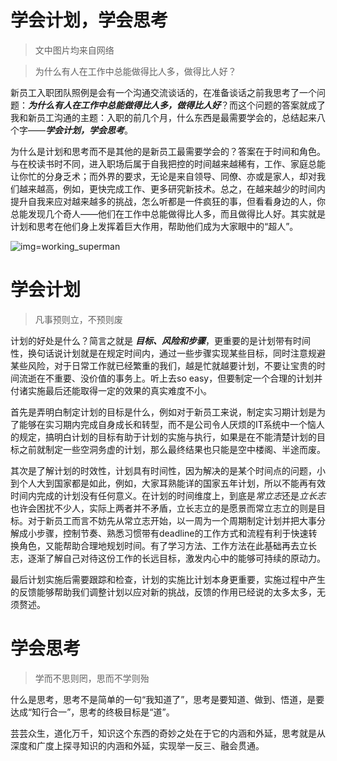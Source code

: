 学会计划，学会思考
================

>文中图片均来自网络

>为什么有人在工作中总能做得比人多，做得比人好？

新员工入职团队照例是会有一个沟通交流谈话的，在准备谈话之前我思考了一个问题：***为什么有人在工作中总能做得比人多，做得比人好***？而这个问题的答案就成了我和新员工沟通的主题：入职的前几个月，什么东西是最需要学会的，总结起来八个字——***学会计划，学会思考***。

为什么是计划和思考而不是其他的是新员工最需要学会的？答案在于时间和角色。与在校读书时不同，进入职场后属于自我把控的时间越来越稀有，工作、家庭总能让你忙的分身乏术；而外界的要求，无论是来自领导、同僚、亦或是家人，却对我们越来越高，例如，更快完成工作、更多研究新技术。总之，在越来越少的时间内提升自我来应对越来越多的挑战，怎么听都是一件疯狂的事，但看看身边的人，你总能发现几个奇人——他们在工作中总能做得比人多，而且做得比人好。其实就是计划和思考在他们身上发挥着巨大作用，帮助他们成为大家眼中的“超人”。

![img=working_superman](http://tse4.mm.bing.net/th?id=OIP.z7GDvLi3SIXczDE_rS132gEsDh&pid=15.1)

# 学会计划

>凡事预则立，不预则废

计划的好处是什么？简言之就是 ***目标、风险和步骤***，更重要的是计划带有时间性，换句话说计划就是在规定时间内，通过一些步骤实现某些目标，同时注意规避某些风险，对于日常工作就已经繁重的我们，越是忙就越要计划，不要让宝贵的时间流逝在不重要、没价值的事务上。听上去so easy，但要制定一个合理的计划并付诸实施最后还能取得一定的效果的真实难度不小。

首先是弄明白制定计划的目标是什么，例如对于新员工来说，制定实习期计划是为了能够在实习期内完成自身成长和转型，而不是公司令人厌烦的IT系统中一个恼人的规定，搞明白计划的目标有助于计划的实施与执行，如果是在不能清楚计划的目标之前就制定一些空洞务虚的计划，那么最终结果也只能是空中楼阁、半途而废。

其次是了解计划的时效性，计划具有时间性，因为解决的是某个时间点的问题，小到个人大到国家都是如此，例如，大家耳熟能详的国家五年计划，所以不能再有效时间内完成的计划没有任何意义。在计划的时间维度上，到底是*常立志*还是*立长志*也许会困扰不少人，实际上两者并不矛盾，立长志立的是愿景而常立志立的则是目标。对于新员工而言不妨先从常立志开始，以一周为一个周期制定计划并把大事分解成小步骤，控制节奏、熟悉习惯带有deadline的工作方式和流程有利于快速转换角色，又能帮助合理地规划时间。有了学习方法、工作方法在此基础再去立长志，逐渐了解自己对待这份工作的长远目标，激发内心中的能够可持续的原动力。

最后计划实施后需要跟踪和检查，计划的实施比计划本身更重要，实施过程中产生的反馈能够帮助我们调整计划以应对新的挑战，反馈的作用已经说的太多太多，无须赘述。


# 学会思考

>学而不思则罔，思而不学则殆

什么是思考，思考不是简单的一句“我知道了”，思考是要知道、做到、悟道，是要达成“知行合一”，思考的终极目标是“道”。

芸芸众生，道化万千，知识这个东西的奇妙之处在于它的内涵和外延，思考就是从深度和广度上探寻知识的内涵和外延，实现举一反三、融会贯通。
